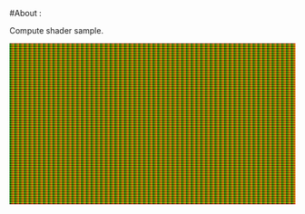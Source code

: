 #About :

Compute shader sample.



![Alt Text](https://github.com/pournimap/AndroidExamples/blob/main/NDK/JNI/ComputeShader/SimpleComputeShaderOutput.jpeg)
